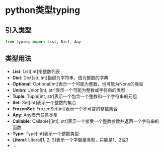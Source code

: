 # python类型typing

## 引入类型

```python
from typing import List, Dict, Any
```

## 类型用法

- **List**: List[int]指整数列表
- **Dict**: Dict[str, int]指键为字符串，值为整数的字典
- **Optional**: Optional[int]表示一个可能为整数，也可能为None的类型
- **Union**: Union[int, str]表示一个可能为整数或字符串的类型
- **Tuple**: Tuple[int, str]表示一个包含一个整数和一个字符串的元组
- **Set**: Set[int]表示一个整数的集合
- **FrozenSet**: FrozenSet[int]表示一个不可变的整数集合
- **Any**: Any表示任意类型
- **Callable**: Callable[[int], str]表示一个接受一个整数参数并返回一个字符串的函数
- **Type**: Type[int]表示一个整数类型
- **Literal**: Literal[1, 2, 3]表示一个字面量类型，只能是1、2或3
- ...
